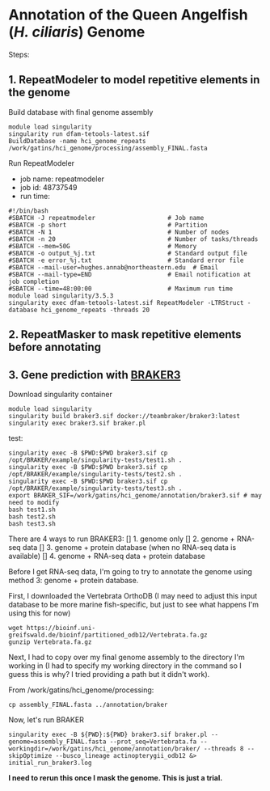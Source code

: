 # Annotation of the Queen Angelfish (*H. ciliaris*) Genome

Steps:
## 1. RepeatModeler to model repetitive elements in the genome

Build database with final genome assembly
```
module load singularity
singularity run dfam-tetools-latest.sif
BuildDatabase -name hci_genome_repeats /work/gatins/hci_genome/processing/assembly_FINAL.fasta
```

Run RepeatModeler
- job name: repeatmodeler
- job id: 48737549
- run time:
```
#!/bin/bash
#SBATCH -J repeatmodeler                    # Job name
#SBATCH -p short                            # Partition
#SBATCH -N 1                                # Number of nodes
#SBATCH -n 20                               # Number of tasks/threads
#SBATCH --mem=50G                           # Memory
#SBATCH -o output_%j.txt                    # Standard output file
#SBATCH -e error_%j.txt                     # Standard error file
#SBATCH --mail-user=hughes.annab@northeastern.edu  # Email
#SBATCH --mail-type=END                     # Email notification at job completion
#SBATCH --time=48:00:00                     # Maximum run time
module load singularity/3.5.3
singularity exec dfam-tetools-latest.sif RepeatModeler -LTRStruct -database hci_genome_repeats -threads 20
```

## 2. RepeatMasker to mask repetitive elements before annotating
## 3. Gene prediction with [BRAKER3](https://github.com/Gaius-Augustus/BRAKER)

Download singularity container
```
module load singularity
singularity build braker3.sif docker://teambraker/braker3:latest
singularity exec braker3.sif braker.pl
```

test:
```
singularity exec -B $PWD:$PWD braker3.sif cp /opt/BRAKER/example/singularity-tests/test1.sh .
singularity exec -B $PWD:$PWD braker3.sif cp /opt/BRAKER/example/singularity-tests/test2.sh .
singularity exec -B $PWD:$PWD braker3.sif cp /opt/BRAKER/example/singularity-tests/test3.sh .
export BRAKER_SIF=/work/gatins/hci_genome/annotation/braker3.sif # may need to modify
bash test1.sh
bash test2.sh
bash test3.sh
```

There are 4 ways to run BRAKER3: 
[] 1. genome only
[] 2. genome + RNA-seq data
[] 3. genome + protein database (when no RNA-seq data is available)
[] 4. genome + RNA-seq data + protein database

Before I get RNA-seq data, I'm going to try to annotate the genome using method 3: genome + protein database.

First, I downloaded the Vertebrata OrthoDB (I may need to adjust this input database to be more marine fish-specific, but just to see what happens I'm using this for now)
```
wget https://bioinf.uni-greifswald.de/bioinf/partitioned_odb12/Vertebrata.fa.gz
gunzip Vertebrata.fa.gz
```

Next, I had to copy over my final genome assembly to the directory I'm working in (I had to specify my working directory in the command so I guess this is why? I tried providing a path but it didn't work).

From /work/gatins/hci_genome/processing:
```
cp assembly_FINAL.fasta ../annotation/braker
```

Now, let's run BRAKER
```
singularity exec -B ${PWD}:${PWD} braker3.sif braker.pl --genome=assembly_FINAL.fasta --prot_seq=Vertebrata.fa --workingdir=/work/gatins/hci_genome/annotation/braker/ --threads 8 --skipOptimize --busco_lineage actinopterygii_odb12 &> initial_run_braker3.log
```

**I need to rerun this once I mask the genome. This is just a trial.**

